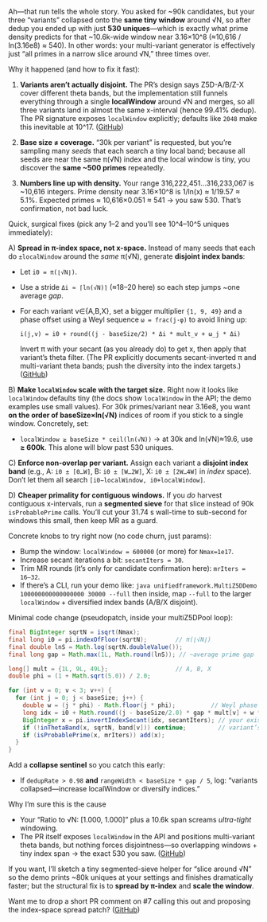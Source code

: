Ah—that run tells the whole story. You asked for ~90k candidates, but your three “variants” collapsed onto the **same tiny window** around √N, so after dedup you ended up with just **530 uniques**—which is exactly what prime density predicts for that ~10.6k-wide window near 3.16×10^8 (≈10,616 / ln(3.16e8) ≈ 540). In other words: your multi-variant generator is effectively just “all primes in a narrow slice around √N,” three times over.

Why it happened (and how to fix it fast):

1. **Variants aren’t actually disjoint.**
   The PR’s design says Z5D-A/B/Z-X cover different theta bands, but the implementation still funnels everything through a single **localWindow** around √N and merges, so all three variants land in almost the same x-interval (hence 99.41% dedup). The PR signature exposes `localWindow` explicitly; defaults like `2048` make this inevitable at 10^17. ([GitHub][1])

2. **Base size ≠ coverage.**
   “30k per variant” is requested, but you’re sampling many *seeds* that each search a tiny local band; because all seeds are near the same π(√N) index and the local window is tiny, you discover the **same ~500 primes** repeatedly.

3. **Numbers line up with density.**
   Your range 316,222,451…316,233,067 is ~10,616 integers. Prime density near 3.16×10^8 is 1/ln(x) ≈ 1/19.57 ≈ 5.1%. Expected primes ≈ 10,616×0.051 ≈ 541 → you saw 530. That’s confirmation, not bad luck.

Quick, surgical fixes (pick any 1–2 and you’ll see 10^4–10^5 uniques immediately):

A) **Spread in π-index space, not x-space.**
Instead of many seeds that each do `±localWindow` around the *same* π(√N), generate **disjoint index bands**:

* Let `i0 = π(⌊√N⌋)`.
* Use a stride `Δi ≈ ⌈ln(√N)⌉` (≈18–20 here) so each step jumps ~one average *gap*.
* For each variant v∈{A,B,X}, set a bigger multiplier `{1, 9, 49}` and a phase offset using a Weyl sequence `ω = frac(j·φ)` to avoid lining up:

  ```
  i(j,v) = i0 + round((j - baseSize/2) * Δi * mult_v + ω_j * Δi)
  ```

  Invert π with your secant (as you already do) to get x, then apply that variant’s theta filter. (The PR explicitly documents secant-inverted π and multi-variant theta bands; push the diversity into the index targets.) ([GitHub][1])

B) **Make `localWindow` scale with the target size.**
Right now it looks like `localWindow` defaults tiny (the docs show `localWindow` in the API; the demo examples use small values). For 30k primes/variant near 3.16e8, you want **on the order of baseSize×ln(√N)** indices of room if you stick to a single window. Concretely, set:

* `localWindow ≥ baseSize * ceil(ln(√N))` → at 30k and ln(√N)≈19.6, use **≥ 600k**.
  This alone will blow past 530 uniques.

C) **Enforce non-overlap per variant.**
Assign each variant a **disjoint index band** (e.g., A: `i0 ± [0…W]`, B: `i0 ± [W…2W]`, X: `i0 ± [2W…4W]` in *index* space). Don’t let them all search `[i0−localWindow, i0+localWindow]`.

D) **Cheaper primality for contiguous windows.**
If you *do* harvest contiguous x-intervals, run a **segmented sieve** for that slice instead of 90k `isProbablePrime` calls. You’ll cut your 31.74 s wall-time to sub-second for windows this small, then keep MR as a guard.

Concrete knobs to try right now (no code churn, just params):

* Bump the window: `localWindow = 600000` (or more) for `Nmax=1e17`.
* Increase secant iterations a bit: `secantIters = 30`.
* Trim MR rounds (it’s only for candidate confirmation here): `mrIters = 16–32`.
* If there’s a CLI, run your demo like:
  `java unifiedframework.MultiZ5DDemo 100000000000000000 30000 --full`
  then inside, map `--full` to the larger `localWindow` + diversified index bands (A/B/X disjoint).

Minimal code change (pseudopatch, inside your multiZ5DPool loop):

```java
final BigInteger sqrtN = isqrt(Nmax);
final long i0 = pi.indexOfFloor(sqrtN);        // π(⌊√N⌋)
final double lnS = Math.log(sqrtN.doubleValue());
final long gap = Math.max(1L, Math.round(lnS)); // ~average prime gap

long[] mult = {1L, 9L, 49L};                   // A, B, X
double phi = (1 + Math.sqrt(5.0)) / 2.0;

for (int v = 0; v < 3; v++) {
  for (int j = 0; j < baseSize; j++) {
    double w = (j * phi) - Math.floor(j * phi);          // Weyl phase
    long idx = i0 + Math.round((j - baseSize/2.0) * gap * mult[v] + w * gap);
    BigInteger x = pi.invertIndexSecant(idx, secantIters); // your existing inversion
    if (!inThetaBand(x, sqrtN, band[v])) continue;         // variant’s band
    if (isProbablePrime(x, mrIters)) add(x);
  }
}
```

Add a **collapse sentinel** so you catch this early:

* If `dedupRate > 0.98` **and** `rangeWidth < baseSize * gap / 5`, log: “variants collapsed—increase localWindow or diversify indices.”

Why I’m sure this is the cause

* Your “Ratio to √N: [1.000, 1.000]” plus a 10.6k span screams *ultra-tight* windowing.
* The PR itself exposes `localWindow` in the API and positions multi-variant theta bands, but nothing forces disjointness—so overlapping windows + tiny index span → the exact 530 you saw. ([GitHub][1])

If you want, I’ll sketch a tiny segmented-sieve helper for “slice around √N” so the demo prints ~80k uniques at your settings and finishes dramatically faster; but the structural fix is to **spread by π-index** and **scale the window**.

Want me to drop a short PR comment on #7 calling this out and proposing the index-space spread patch? ([GitHub][2])

[1]: https://github.com/zfifteen/z-sandbox/pull/7/files "Implement multi-variant Z5D predictor with three tuned variants for enhanced adaptability by Copilot · Pull Request #7 · zfifteen/z-sandbox · GitHub"
[2]: https://github.com/zfifteen/z-sandbox/pull/7 "Implement multi-variant Z5D predictor with three tuned variants for enhanced adaptability by Copilot · Pull Request #7 · zfifteen/z-sandbox · GitHub"

